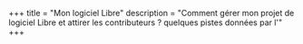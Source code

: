 +++
title = "Mon logiciel Libre"
description = "Comment gérer mon projet de logiciel Libre et attirer les contributeurs ? quelques pistes données par l'"
+++
